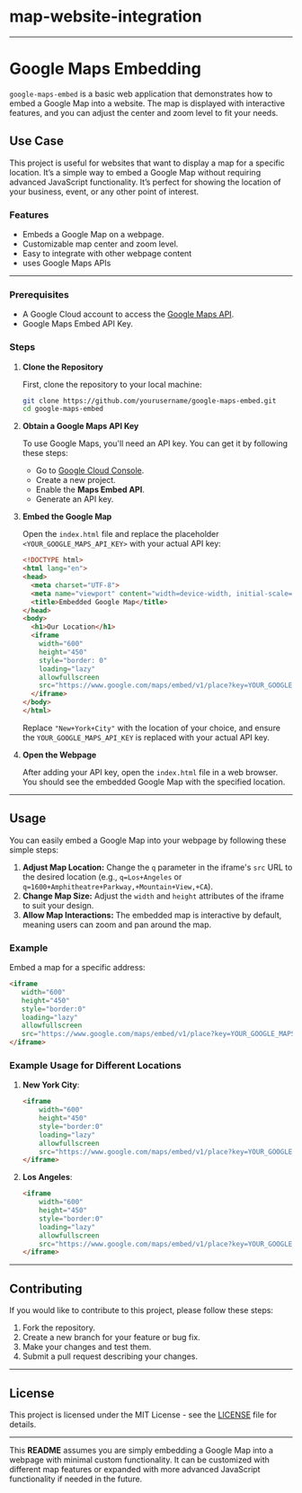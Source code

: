 # map-website-integration

---

# Google Maps Embedding

`google-maps-embed` is a basic web application that demonstrates how to embed a Google Map into a website. The map is displayed with interactive features, and you can adjust the center and zoom level to fit your needs.

## Use Case

This project is useful for websites that want to display a map for a specific location. It’s a simple way to embed a Google Map without requiring advanced JavaScript functionality. It’s perfect for showing the location of your business, event, or any other point of interest.

### Features

- Embeds a Google Map on a webpage.
- Customizable map center and zoom level.
- Easy to integrate with other webpage content
- uses Google Maps APIs

---
### Prerequisites

- A Google Cloud account to access the [Google Maps API](https://console.cloud.google.com/).
- Google Maps Embed API Key.

### Steps

1. **Clone the Repository**

   First, clone the repository to your local machine:

   ```bash
   git clone https://github.com/yourusername/google-maps-embed.git
   cd google-maps-embed
   ```

2. **Obtain a Google Maps API Key**

   To use Google Maps, you'll need an API key. You can get it by following these steps:

   - Go to [Google Cloud Console](https://console.cloud.google.com/).
   - Create a new project.
   - Enable the **Maps Embed API**.
   - Generate an API key.

3. **Embed the Google Map**

   Open the `index.html` file and replace the placeholder `<YOUR_GOOGLE_MAPS_API_KEY>` with your actual API key:

   ```html
   <!DOCTYPE html>
   <html lang="en">
   <head>
     <meta charset="UTF-8">
     <meta name="viewport" content="width=device-width, initial-scale=1.0">
     <title>Embedded Google Map</title>
   </head>
   <body>
     <h1>Our Location</h1>
     <iframe
       width="600"
       height="450"
       style="border: 0"
       loading="lazy"
       allowfullscreen
       src="https://www.google.com/maps/embed/v1/place?key=YOUR_GOOGLE_MAPS_API_KEY&q=New+York+City">
     </iframe>
   </body>
   </html>
   ```

   Replace `"New+York+City"` with the location of your choice, and ensure the `YOUR_GOOGLE_MAPS_API_KEY` is replaced with your actual API key.

4. **Open the Webpage**

   After adding your API key, open the `index.html` file in a web browser. You should see the embedded Google Map with the specified location.

---

## Usage

You can easily embed a Google Map into your webpage by following these simple steps:

1. **Adjust Map Location:** Change the `q` parameter in the iframe's `src` URL to the desired location (e.g., `q=Los+Angeles` or `q=1600+Amphitheatre+Parkway,+Mountain+View,+CA`).
2. **Change Map Size:** Adjust the `width` and `height` attributes of the iframe to suit your design.
3. **Allow Map Interactions:** The embedded map is interactive by default, meaning users can zoom and pan around the map.

### Example

Embed a map for a specific address:

```html
<iframe
   width="600"
   height="450"
   style="border:0"
   loading="lazy"
   allowfullscreen
   src="https://www.google.com/maps/embed/v1/place?key=YOUR_GOOGLE_MAPS_API_KEY&q=1600+Amphitheatre+Parkway,+Mountain+View,+CA">
</iframe>
```

### Example Usage for Different Locations

1. **New York City**:

   ```html
   <iframe
       width="600"
       height="450"
       style="border:0"
       loading="lazy"
       allowfullscreen
       src="https://www.google.com/maps/embed/v1/place?key=YOUR_GOOGLE_MAPS_API_KEY&q=New+York+City">
   </iframe>
   ```

2. **Los Angeles**:

   ```html
   <iframe
       width="600"
       height="450"
       style="border:0"
       loading="lazy"
       allowfullscreen
       src="https://www.google.com/maps/embed/v1/place?key=YOUR_GOOGLE_MAPS_API_KEY&q=Los+Angeles">
   </iframe>
   ```

---

## Contributing

If you would like to contribute to this project, please follow these steps:

1. Fork the repository.
2. Create a new branch for your feature or bug fix.
3. Make your changes and test them.
4. Submit a pull request describing your changes.

---

## License

This project is licensed under the MIT License - see the [LICENSE](LICENSE) file for details.

---

This **README** assumes you are simply embedding a Google Map into a webpage with minimal custom functionality. It can be customized with different map features or expanded with more advanced JavaScript functionality if needed in the future.
